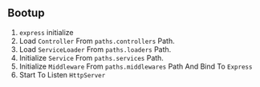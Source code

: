 ## Bootup

1. `express` initialize
2. Load `Controller` From `paths.controllers` Path.
3. Load `ServiceLoader` From `paths.loaders` Path.
4. Initialize `Service` From `paths.services` Path.
5. Initialize `Middleware` From `paths.middlewares` Path And Bind To `Express`
6. Start To Listen `HttpServer`
